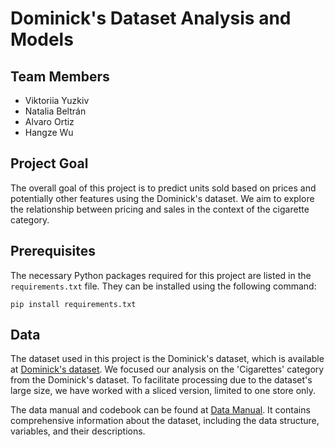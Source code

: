 # Dominick's Dataset Analysis and Models

## Team Members
- Viktoriia Yuzkiv
- Natalia Beltrán
- Alvaro Ortiz
- Hangze Wu

## Project Goal
The overall goal of this project is to predict units sold based on prices and potentially other features using the Dominick's dataset. We aim to explore the relationship between pricing and sales in the context of the cigarette category.

## Prerequisites
The necessary Python packages required for this project are listed in the `requirements.txt` file. They can be installed using the following command:

```
pip install requirements.txt
```

## Data

The dataset used in this project is the Dominick's dataset, which is available at [Dominick's dataset](https://www.chicagobooth.edu/research/kilts/research-data/dominicks). We focused our analysis on the 'Cigarettes' category from the Dominick's dataset. To facilitate processing due to the dataset's large size, we have worked with a sliced version, limited to one store only.

The data manual and codebook can be found at [Data Manual](https://www.chicagobooth.edu/research/kilts/research-data/-/media/enterprise/centers/kilts/datasets/dominicks-dataset/dominicks-manual-and-codebook_kiltscenter.pdf). It contains comprehensive information about the dataset, including the data structure, variables, and their descriptions.